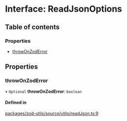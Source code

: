 # Interface: ReadJsonOptions

## Table of contents

### Properties

- [throwOnZodError](ReadJsonOptions.md#throwonzoderror)

## Properties

### throwOnZodError

• `Optional` **throwOnZodError**: `boolean`

#### Defined in

[packages/zod-utils/source/utils/readJson.ts:9](https://github.com/jakubmazanec/js-tools/blob/82da961e3b4406bfbcad38887892e5d63d6bedff/packages/zod-utils/source/utils/readJson.ts#L9)
